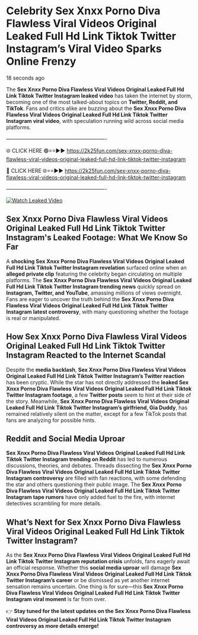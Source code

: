 # Celebrity Sex ️Xnxx ️Porno Diva Flawless Viral Videos Original Leaked Full Hd Link Tiktok Twitter Instagram’s Viral Video Sparks Online Frenzy

18 seconds ago

The **Sex ️Xnxx ️Porno Diva Flawless Viral Videos Original Leaked Full Hd Link Tiktok Twitter Instagram leaked video** has taken the internet by storm, becoming one of the most talked-about topics on **Twitter, Reddit, and TikTok**. Fans and critics alike are buzzing about the **Sex ️Xnxx ️Porno Diva Flawless Viral Videos Original Leaked Full Hd Link Tiktok Twitter Instagram viral video**, with speculation running wild across social media platforms.

———————————————————-

🌐 CLICK HERE 🟢==►► https://2k25fun.com/sex-️xnxx-️porno-diva-flawless-viral-videos-original-leaked-full-hd-link-tiktok-twitter-instagram

🔴 CLICK HERE 🌐==►► https://2k25fun.com/sex-️xnxx-️porno-diva-flawless-viral-videos-original-leaked-full-hd-link-tiktok-twitter-instagram

———————————————————-

[![Watch Leaked Video](https://miro.medium.com/v2/resize:fit:828/format:webp/1*cilzJN44JGOrTw9NJCrNHA.gif "Watch Leaked Video")](https://2k25fun.com/sex-️xnxx-️porno-diva-flawless-viral-videos-original-leaked-full-hd-link-tiktok-twitter-instagram)

## **Sex ️Xnxx ️Porno Diva Flawless Viral Videos Original Leaked Full Hd Link Tiktok Twitter Instagram's Leaked Footage: What We Know So Far**  
A **shocking Sex ️Xnxx ️Porno Diva Flawless Viral Videos Original Leaked Full Hd Link Tiktok Twitter Instagram revelation** surfaced online when an **alleged private clip** featuring the celebrity began circulating on multiple platforms. The **Sex ️Xnxx ️Porno Diva Flawless Viral Videos Original Leaked Full Hd Link Tiktok Twitter Instagram trending news** quickly spread on **Instagram, Twitter, and YouTube**, amassing millions of views overnight. Fans are eager to uncover the truth behind the **Sex ️Xnxx ️Porno Diva Flawless Viral Videos Original Leaked Full Hd Link Tiktok Twitter Instagram latest controversy**, with many questioning whether the footage is real or manipulated.  

## **How Sex ️Xnxx ️Porno Diva Flawless Viral Videos Original Leaked Full Hd Link Tiktok Twitter Instagram Reacted to the Internet Scandal**  
Despite the **media backlash**, **Sex ️Xnxx ️Porno Diva Flawless Viral Videos Original Leaked Full Hd Link Tiktok Twitter Instagram’s Twitter reaction** has been cryptic. While the star has not directly addressed the **leaked Sex ️Xnxx ️Porno Diva Flawless Viral Videos Original Leaked Full Hd Link Tiktok Twitter Instagram footage**, a few **Twitter posts** seem to hint at their side of the story. Meanwhile, **Sex ️Xnxx ️Porno Diva Flawless Viral Videos Original Leaked Full Hd Link Tiktok Twitter Instagram’s girlfriend, Gia Duddy**, has remained relatively silent on the matter, except for a few TikTok posts that fans are analyzing for possible hints.  

## **Reddit and Social Media Uproar**  
**Sex ️Xnxx ️Porno Diva Flawless Viral Videos Original Leaked Full Hd Link Tiktok Twitter Instagram trending on Reddit** has led to numerous discussions, theories, and debates. Threads dissecting the **Sex ️Xnxx ️Porno Diva Flawless Viral Videos Original Leaked Full Hd Link Tiktok Twitter Instagram controversy** are filled with fan reactions, with some defending the star and others questioning their public image. The **Sex ️Xnxx ️Porno Diva Flawless Viral Videos Original Leaked Full Hd Link Tiktok Twitter Instagram tape rumors** have only added fuel to the fire, with internet detectives scrambling for more details.  

## **What’s Next for Sex ️Xnxx ️Porno Diva Flawless Viral Videos Original Leaked Full Hd Link Tiktok Twitter Instagram?**  
As the **Sex ️Xnxx ️Porno Diva Flawless Viral Videos Original Leaked Full Hd Link Tiktok Twitter Instagram reputation crisis** unfolds, fans eagerly await an official response. Whether this **social media uproar** will damage **Sex ️Xnxx ️Porno Diva Flawless Viral Videos Original Leaked Full Hd Link Tiktok Twitter Instagram’s career** or be dismissed as yet another internet sensation remains uncertain. One thing is for sure—this **Sex ️Xnxx ️Porno Diva Flawless Viral Videos Original Leaked Full Hd Link Tiktok Twitter Instagram viral moment** is far from over.  

👉 **Stay tuned for the latest updates on the Sex ️Xnxx ️Porno Diva Flawless Viral Videos Original Leaked Full Hd Link Tiktok Twitter Instagram controversy as more details emerge!**  